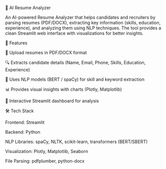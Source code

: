 📄 AI Resume Analyzer

An AI-powered Resume Analyzer that helps candidates and recruiters by parsing resumes (PDF/DOCX), extracting key information (skills, education, experience), and analyzing them using NLP techniques. The tool provides a clean Streamlit web interface with visualizations for better insights.

🚀 Features

📂 Upload resumes in PDF/DOCX format

🔍 Extracts candidate details (Name, Email, Phone, Skills, Education, Experience)

🧠 Uses NLP models (BERT / spaCy) for skill and keyword extraction

📊 Provides visual insights with charts (Plotly, Matplotlib)

🎨 Interactive Streamlit dashboard for analysis

🛠️ Tech Stack

Frontend: Streamlit

Backend: Python

NLP Libraries: spaCy, NLTK, scikit-learn, transformers (BERT/SBERT)

Visualization: Plotly, Matplotlib, Seaborn

File Parsing: pdfplumber, python-docx
